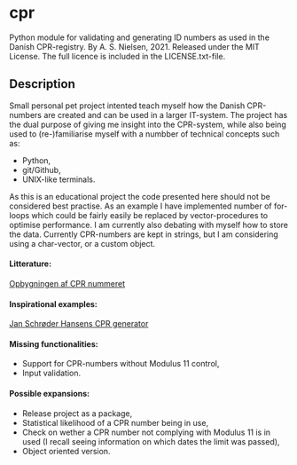# cpr
Python module for validating and generating ID numbers as used in the Danish CPR-registry.
By A. S. Nielsen, 2021. Released under the MIT License. The full licence is included in the LICENSE.txt-file.

## Description
Small personal pet project intented teach myself how the Danish CPR-numbers are created and can be used in a larger IT-system.
The project has the dual purpose of giving me insight into the CPR-system, while also being used to (re-)familiarise myself with a numbber of technical concepts such as:
- Python,
- git/Github,
- UNIX-like terminals.

As this is an educational project the code presented here should not be considered best practise. As an example I have implemented number of for-loops which could be fairly easily be replaced by vector-procedures to optimise performance.
I am currently also debating with myself how to store the data. Currently CPR-numbers are kept in strings, but I am considering using a char-vector, or a custom object.

#### Litterature:
[Opbygningen af CPR nummeret](https://cpr.dk/cpr-systemet/opbygning-af-cpr-nummeret/)

#### Inspirational examples:
[Jan Schrøder Hansens CPR generator](https://janosh.neocities.org/javascript-personal-id-check-and-generator/index.html)

#### Missing functionalities:
- Support for CPR-numbers without Modulus 11 control,
- Input validation.

#### Possible expansions:
- Release project as a package,
- Statistical likelihood of a CPR number being in use,
- Check on wether a CPR number not complying with Modulus 11 is in used (I recall seeing information on which dates the limit was passed),
- Object oriented version.
